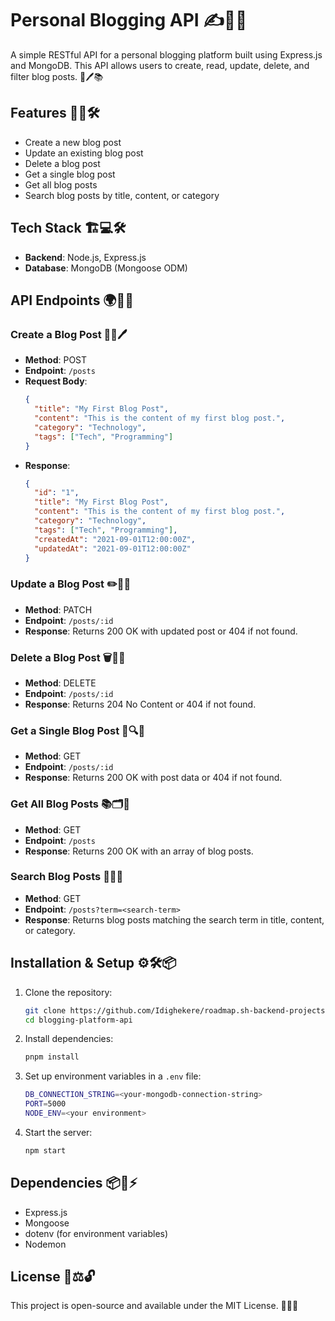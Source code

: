 # Personal Blogging API ✍️📖📝

A simple RESTful API for a personal blogging platform built using Express.js and MongoDB. This API allows users to create, read, update, delete, and filter blog posts. 🚀🖊️📚

## Features 🎯✅🛠️

- Create a new blog post
- Update an existing blog post
- Delete a blog post
- Get a single blog post
- Get all blog posts
- Search blog posts by title, content, or category

## Tech Stack 🏗️💻🛠️

- **Backend**: Node.js, Express.js
- **Database**: MongoDB (Mongoose ODM)

## API Endpoints 🌍📡🔗

### Create a Blog Post 📝➕🖊️

- **Method**: POST
- **Endpoint**: `/posts`
- **Request Body**:
  ```json
  {
    "title": "My First Blog Post",
    "content": "This is the content of my first blog post.",
    "category": "Technology",
    "tags": ["Tech", "Programming"]
  }
  ```
- **Response**:
  ```json
  {
    "id": "1",
    "title": "My First Blog Post",
    "content": "This is the content of my first blog post.",
    "category": "Technology",
    "tags": ["Tech", "Programming"],
    "createdAt": "2021-09-01T12:00:00Z",
    "updatedAt": "2021-09-01T12:00:00Z"
  }
  ```

### Update a Blog Post ✏️🔄📌

- **Method**: PATCH
- **Endpoint**: `/posts/:id`
- **Response**: Returns 200 OK with updated post or 404 if not found.

### Delete a Blog Post 🗑️🚫❌

- **Method**: DELETE
- **Endpoint**: `/posts/:id`
- **Response**: Returns 204 No Content or 404 if not found.

### Get a Single Blog Post 📜🔍📄

- **Method**: GET
- **Endpoint**: `/posts/:id`
- **Response**: Returns 200 OK with post data or 404 if not found.

### Get All Blog Posts 📚🗂️📰

- **Method**: GET
- **Endpoint**: `/posts`
- **Response**: Returns 200 OK with an array of blog posts.

### Search Blog Posts 🔎📑📝

- **Method**: GET
- **Endpoint**: `/posts?term=<search-term>`
- **Response**: Returns blog posts matching the search term in title, content, or category.

## Installation & Setup ⚙️🛠️📦

1. Clone the repository:
   ```sh
   git clone https://github.com/Idighekere/roadmap.sh-backend-projects.git
   cd blogging-platform-api
   ```
2. Install dependencies:
   ```sh
   pnpm install
   ```
3. Set up environment variables in a `.env` file:
   ```sh
   DB_CONNECTION_STRING=<your-mongodb-connection-string>
   PORT=5000
   NODE_ENV=<your environment>
   ```
4. Start the server:
   ```sh
   npm start
   ```

## Dependencies 📦📂⚡

- Express.js
- Mongoose
- dotenv (for environment variables)
- Nodemon 

## License 📜⚖️🔓

This project is open-source and available under the MIT License. 🎉📖🆓
